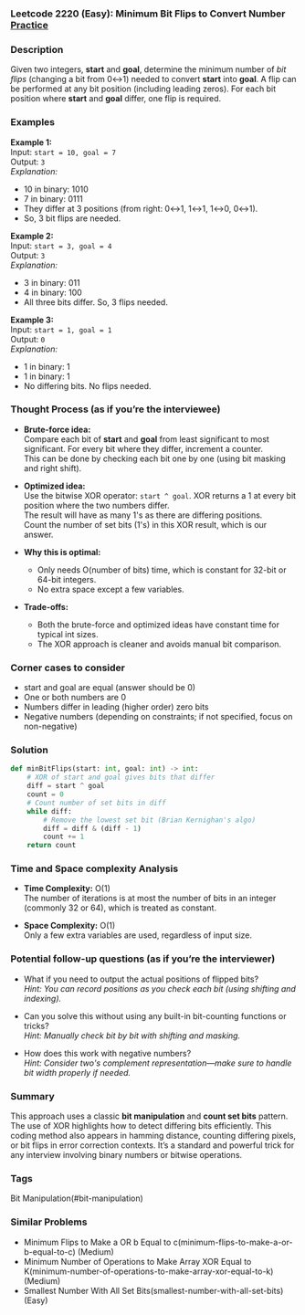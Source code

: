 ### Leetcode 2220 (Easy): Minimum Bit Flips to Convert Number [Practice](https://leetcode.com/problems/minimum-bit-flips-to-convert-number)

### Description  
Given two integers, **start** and **goal**, determine the minimum number of *bit flips* (changing a bit from 0↔1) needed to convert **start** into **goal**. A flip can be performed at any bit position (including leading zeros). For each bit position where **start** and **goal** differ, one flip is required.

### Examples  

**Example 1:**  
Input: `start = 10, goal = 7`  
Output: `3`  
*Explanation:*
- 10 in binary: 1010  
- 7 in binary:  0111  
- They differ at 3 positions (from right: 0↔1, 1↔1, 1↔0, 0↔1).
- So, 3 bit flips are needed.

**Example 2:**  
Input: `start = 3, goal = 4`  
Output: `3`  
*Explanation:*
- 3 in binary:  011  
- 4 in binary: 100  
- All three bits differ. So, 3 flips needed.

**Example 3:**  
Input: `start = 1, goal = 1`  
Output: `0`  
*Explanation:*
- 1 in binary: 1  
- 1 in binary: 1  
- No differing bits. No flips needed.


### Thought Process (as if you’re the interviewee)  
- **Brute-force idea:**  
  Compare each bit of **start** and **goal** from least significant to most significant. For every bit where they differ, increment a counter.  
  This can be done by checking each bit one by one (using bit masking and right shift).

- **Optimized idea:**  
  Use the bitwise XOR operator: `start ^ goal`. XOR returns a 1 at every bit position where the two numbers differ.  
  The result will have as many 1's as there are differing positions.  
  Count the number of set bits (1's) in this XOR result, which is our answer.

- **Why this is optimal:**  
  - Only needs O(number of bits) time, which is constant for 32-bit or 64-bit integers.
  - No extra space except a few variables.

- **Trade-offs:**  
  - Both the brute-force and optimized ideas have constant time for typical int sizes.
  - The XOR approach is cleaner and avoids manual bit comparison.


### Corner cases to consider  
- start and goal are equal (answer should be 0)
- One or both numbers are 0
- Numbers differ in leading (higher order) zero bits
- Negative numbers (depending on constraints; if not specified, focus on non-negative)


### Solution

```python
def minBitFlips(start: int, goal: int) -> int:
    # XOR of start and goal gives bits that differ
    diff = start ^ goal
    count = 0
    # Count number of set bits in diff
    while diff:
        # Remove the lowest set bit (Brian Kernighan's algo)
        diff = diff & (diff - 1)
        count += 1
    return count
```

### Time and Space complexity Analysis  

- **Time Complexity:** O(1)  
  The number of iterations is at most the number of bits in an integer (commonly 32 or 64), which is treated as constant.

- **Space Complexity:** O(1)  
  Only a few extra variables are used, regardless of input size.


### Potential follow-up questions (as if you’re the interviewer)  

- What if you need to output the actual positions of flipped bits?  
  *Hint: You can record positions as you check each bit (using shifting and indexing).*

- Can you solve this without using any built-in bit-counting functions or tricks?  
  *Hint: Manually check bit by bit with shifting and masking.*

- How does this work with negative numbers?  
  *Hint: Consider two's complement representation—make sure to handle bit width properly if needed.*


### Summary
This approach uses a classic **bit manipulation** and **count set bits** pattern. The use of XOR highlights how to detect differing bits efficiently. This coding method also appears in hamming distance, counting differing pixels, or bit flips in error correction contexts. It’s a standard and powerful trick for any interview involving binary numbers or bitwise operations.

### Tags
Bit Manipulation(#bit-manipulation)

### Similar Problems
- Minimum Flips to Make a OR b Equal to c(minimum-flips-to-make-a-or-b-equal-to-c) (Medium)
- Minimum Number of Operations to Make Array XOR Equal to K(minimum-number-of-operations-to-make-array-xor-equal-to-k) (Medium)
- Smallest Number With All Set Bits(smallest-number-with-all-set-bits) (Easy)